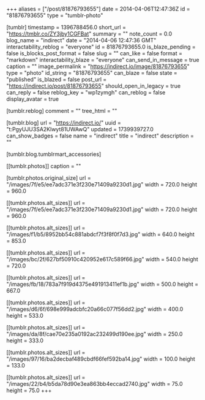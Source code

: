 +++
aliases = ["/post/81876793655"]
date = 2014-04-06T12:47:36Z
id = "81876793655"
type = "tumblr-photo"

[tumblr]
timestamp = 1396788456.0
short_url = "https://tmblr.co/ZY3jby1CGFBat"
summary = ""
note_count = 0.0
blog_name = "indirect"
date = "2014-04-06 12:47:36 GMT"
interactability_reblog = "everyone"
id = 81876793655.0
is_blaze_pending = false
is_blocks_post_format = false
slug = ""
can_like = false
format = "markdown"
interactability_blaze = "everyone"
can_send_in_message = true
caption = ""
image_permalink = "https://indirect.io/image/81876793655"
type = "photo"
id_string = "81876793655"
can_blaze = false
state = "published"
is_blazed = false
post_url = "https://indirect.io/post/81876793655"
should_open_in_legacy = true
can_reply = false
reblog_key = "wp1zymgh"
can_reblog = false
display_avatar = true

[tumblr.reblog]
comment = ""
tree_html = ""

[tumblr.blog]
url = "https://indirect.io/"
uuid = "t:PgyUJU3SA2Klwyt81UWAwQ"
updated = 1739939727.0
can_show_badges = false
name = "indirect"
title = "indirect"
description = ""

[tumblr.blog.tumblrmart_accessories]

[[tumblr.photos]]
caption = ""

[tumblr.photos.original_size]
url = "/images/7f/e5/ee7adc371e3f230e71409a9230d1.jpg"
width = 720.0
height = 960.0

[[tumblr.photos.alt_sizes]]
url = "/images/7f/e5/ee7adc371e3f230e71409a9230d1.jpg"
width = 720.0
height = 960.0

[[tumblr.photos.alt_sizes]]
url = "/images/f1/b5/8952bb54c881abdcf7f3f8f0f7d3.jpg"
width = 640.0
height = 853.0

[[tumblr.photos.alt_sizes]]
url = "/images/bc/2f/627bf50910c420952e617c589f66.jpg"
width = 540.0
height = 720.0

[[tumblr.photos.alt_sizes]]
url = "/images/fb/18/783a7f919d4375e491913411ef1b.jpg"
width = 500.0
height = 667.0

[[tumblr.photos.alt_sizes]]
url = "/images/d6/6f/698e999adcbfc20a66c077f56dd2.jpg"
width = 400.0
height = 533.0

[[tumblr.photos.alt_sizes]]
url = "/images/da/8f/cae70e235a0192ac232499d190ee.jpg"
width = 250.0
height = 333.0

[[tumblr.photos.alt_sizes]]
url = "/images/97/16/ba2decbaf489cbdf66fef592ba14.jpg"
width = 100.0
height = 133.0

[[tumblr.photos.alt_sizes]]
url = "/images/22/b4/b5da78d90e3ea863bb4eccad2740.jpg"
width = 75.0
height = 75.0
+++
